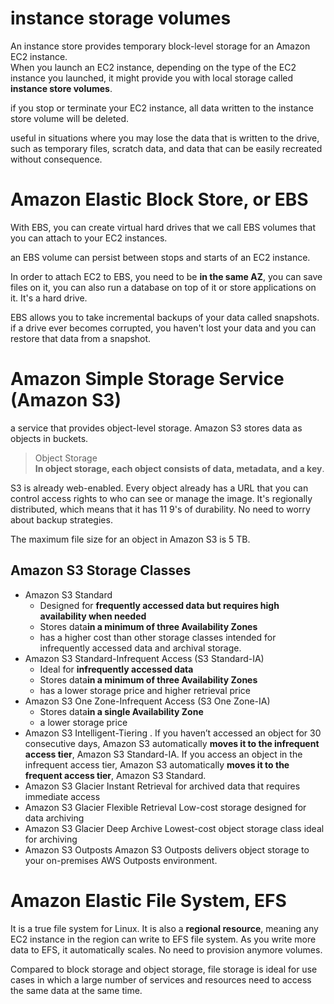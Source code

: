 # instance storage volumes
An instance store provides temporary block-level storage for an Amazon EC2 instance.  
When you launch an EC2 instance, depending on the type of the EC2 instance you launched, it might provide you with local storage called **instance store volumes**.

if you stop or terminate your EC2 instance, all data written to the instance store volume will be deleted.

useful in situations where you may lose the data that is written to the drive, such as temporary files, scratch data, and data that can be easily recreated without consequence.

#  Amazon Elastic Block Store, or EBS
With EBS, you can create virtual hard drives that we call EBS volumes that you can attach to your EC2 instances.

an EBS volume can persist between stops and starts of an EC2 instance.

In order to attach EC2 to EBS, you need to be **in the same AZ**, you can save files on it, you can also run a database on top of it or store applications on it. It's a hard drive.

EBS allows you to take incremental backups of your data called snapshots. if a drive ever becomes corrupted, you haven't lost your data and you can restore that data from a snapshot.

# Amazon Simple Storage Service (Amazon S3)
 a service that provides object-level storage. Amazon S3 stores data as objects in buckets.
>Object Storage  
**In object storage, each object consists of data, metadata, and a key**.

S3 is already web-enabled. Every object already has a URL that you can control access rights to who can see or manage the image. It's regionally distributed, which means that it has 11 9's of durability. No need to worry about backup strategies. 

The maximum file size for an object in Amazon S3 is 5 TB.

## Amazon S3 Storage Classes
- Amazon S3 Standard
    - Designed for **frequently accessed data but requires high availability when needed**
    - Stores data**in a minimum of three Availability Zones**
    - has a higher cost than other storage classes intended for infrequently accessed data and archival storage.
- Amazon S3 Standard-Infrequent Access (S3 Standard-IA)
    - Ideal for **infrequently accessed data**    
    - Stores data**in a minimum of three Availability Zones**
    -  has a lower storage price and higher retrieval price
- Amazon S3 One Zone-Infrequent Access (S3 One Zone-IA)
    - Stores data**in a single Availability Zone**
    -  a lower storage price
- Amazon S3 Intelligent-Tiering
. If you haven’t accessed an object for 30 consecutive days, Amazon S3 automatically **moves it to the infrequent access tier**, Amazon S3 Standard-IA. If you access an object in the infrequent access tier, Amazon S3 automatically **moves it to the frequent access tier**, Amazon S3 Standard.
- Amazon S3 Glacier Instant Retrieval
for archived data that requires immediate access
- Amazon S3 Glacier Flexible Retrieval
Low-cost storage designed for data archiving
- Amazon S3 Glacier Deep Archive
Lowest-cost object storage class ideal for archiving
- Amazon S3 Outposts
Amazon S3 Outposts delivers object storage to your on-premises AWS Outposts environment.    
        
# Amazon Elastic File System, EFS
It is a true file system for Linux. It is also a **regional resource**, meaning any EC2 instance in the region can write to EFS file system. As you write more data to EFS, it automatically scales. No need to provision anymore volumes.

Compared to block storage and object storage, file storage is ideal for use cases in which a large number of services and resources need to access the same data at the same time.
